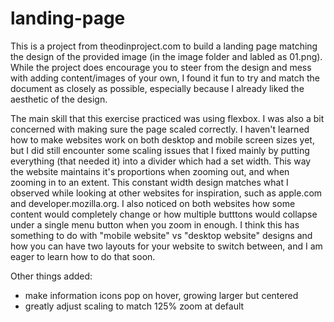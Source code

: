 # landing-page
This is a project from theodinproject.com to build a landing page matching the design of the 
provided image (in the image folder and labled as 01.png). While the project does encourage 
you to steer from the design and mess with adding content/images of your own, I found it fun
to try and match the document as closely as possible, especially because I already liked the 
aesthetic of the design.

The main skill that this exercise practiced was using flexbox. I was also a bit concerned with 
making sure the page scaled correctly. I haven't learned how to make websites work on both 
desktop and mobile screen sizes yet, but I did still encounter some scaling issues that I 
fixed mainly by putting everything (that needed it) into a divider which had a set width. This
way the website maintains it's proportions when zooming out, and when zooming in to an extent.
This constant width design matches what I observed while looking at other websites for 
inspiration, such as apple.com and developer.mozilla.org. I also noticed on both websites how 
some content would completely change or how multiple butttons would collapse under a single 
menu button when you zoom in enough. I think this has something to do with "mobile website" vs "desktop website" designs and how you can have two layouts for your website to switch between, 
and I am eager to learn how to do that soon.

Other things added: 
- make information icons pop on hover, growing larger but centered
- greatly adjust scaling to match 125% zoom at default